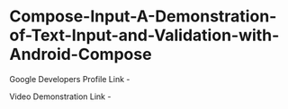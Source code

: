 # Compose-Input-A-Demonstration-of-Text-Input-and-Validation-with-Android-Compose

Google Developers Profile Link - 

Video Demonstration Link -
